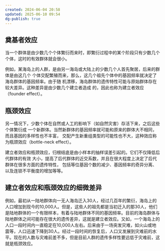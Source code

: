 ```yaml
---
created: 2024-06-04 20:58
updated: 2025-06-10 09:54
dg-publish: true
---
```


## 奠基者效应

当一个群体是由少数几个个体繁衍而来时，即繁衍过程中的某个阶段只有少数几个个体，这时的有效群体就会很小。

例如，某海岛上的人群，是由另一海岛或大陆上的少数几个人首先聚居，后来的群体是由这几个
个体交配繁殖而来，那么，这几个祖先个体中的基因频率就决定了海岛群体的基因频率。由于随
机漂移，海岛群体的遗传特性可能与原始群体存在较大差异。这种差异是由少数几个建立者造成
的，因此也称为建立者效应（founder effect）。



## 瓶颈效应


另一情况下，少数个体在自然或人工的影响下（如自然灾害）存活下来，之后这些个体繁衍成
一个新群体。当然新群体的基因频率就可能和原来的群体大不相同，而且基因的多样性也不丰富，
交配产生新重组类型的可能性也不大，这种效应称为瓶颈效应（bottle-neck effect）。

建立者效应和瓶颈效应，归根结底是由小样本的抽样误差引起的。它们不仅降低后代群体的有效
大小，提高了后代群体的近交系数，并且在很大程度上决定了后代群体在很多方面的遗传特性，
包括等位基因个数的减少、基因频率的奇异分离、以及连锁不平衡度的增加等等。

## 建立者效应和瓶颈效应的细微差异

例如，最初从一陆地群体向一无人海岛迁入30人，经过几百年的繁衍，海岛上的人口增加到现今的10,000人。但是，这些人的祖先都是当初迁入的那30人，他们是陆地群体的一个有限样本，有着与陆地群体不同的基因频率。目前的海岛群体与陆地群体之间可能存在很大的遗传差异，这就是建立者效应。又如，一个海岛上的人口一段时间内一直稳定在10,000人左右。后来由于一场突发灾难，如火山或地震等，人口迅速下降到30人。经过一段时间的恢复后，人口又发展到灾难前的水平。现在的人数与灾难前差不多，但是目前人群的遗传多样性要远低于灾难前，这就是瓶颈效应。

